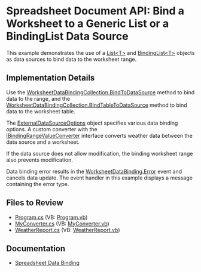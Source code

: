 # Spreadsheet Document API: Bind a Worksheet to a Generic List or a BindingList Data Source

This example demonstrates the use of a [List\<T\>](https://learn.microsoft.com/en-us/dotnet/api/system.collections.generic.list-1?view=net-7.0) and [BindingList\<T\>](https://learn.microsoft.com/en-us/dotnet/api/system.componentmodel.bindinglist-1?view=net-7.0) objects as data sources to bind data to the worksheet range.

## Implementation Details

Use the [WorksheetDataBindingCollection.BindToDataSource](https://docs.devexpress.com/OfficeFileAPI/devexpress.spreadsheet.worksheetdatabindingcollection.bindtodatasource.overloads) method to bind data to the range, and the [WorksheetDataBindingCollection.BindTableToDataSource](https://docs.devexpress.com/OfficeFileAPI/devexpress.spreadsheet.worksheetdatabindingcollection.bindtabletodatasource.overloads) method to bind data to the worksheet table.

The [ExternalDataSourceOptions](https://docs.devexpress.com/OfficeFileAPI/DevExpress.Spreadsheet.ExternalDataSourceOptions) object specifies various data binding options. A custom converter with the [IBindingRangeValueConverter](https://docs.devexpress.com/OfficeFileAPI/DevExpress.Spreadsheet.IBindingRangeValueConverter) interface converts weather data between the data source and a worksheet.

If the data source does not allow modification, the binding worksheet range also prevents modification.

Data binding error results in the [WorksheetDataBinding.Error](https://docs.devexpress.com/OfficeFileAPI/DevExpress.Spreadsheet.WorksheetDataBindingCollection.Error) event and cancels data update. The event handler in this example displays a message containing the error type.

## Files to Review

* [Program.cs](./CS/SpreadsheetApiDataBinding/Program.cs) (VB: [Program.vb](./VB/DataBindingToSpreadsheetApiDataBindingListExample/Program.vb))
* [MyConverter.cs](./CS/SpreadsheetApiDataBinding/MyConverter.cs) (VB: [MyConverter.vb](./VB/SpreadsheetApiDataBinding/MyConverter.vb))
* [WeatherReport.cs](./CS/SpreadsheetApiDataBinding/WeatherReport.cs) (VB: [WeatherReport.vb](./VB/SpreadsheetApiDataBinding/WeatherReport.vb))

## Documentation

* [Spreadsheet Data Binding](https://docs.devexpress.com/OfficeFileAPI/118785/spreadsheet-document-api/data-binding)